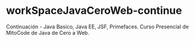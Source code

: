 # workSpaceJavaCeroWeb-continue
Continuación - Java Basico, Java EE, JSF, Primefaces. Curso Presencial de MitoCode de Java de Cero a Web.
